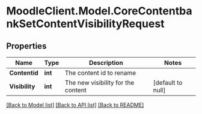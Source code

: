 # MoodleClient.Model.CoreContentbankSetContentVisibilityRequest

## Properties

Name | Type | Description | Notes
------------ | ------------- | ------------- | -------------
**Contentid** | **int** | The content id to rename | 
**Visibility** | **int** | The new visibility for the content | [default to null]

[[Back to Model list]](../README.md#documentation-for-models) [[Back to API list]](../README.md#documentation-for-api-endpoints) [[Back to README]](../README.md)

